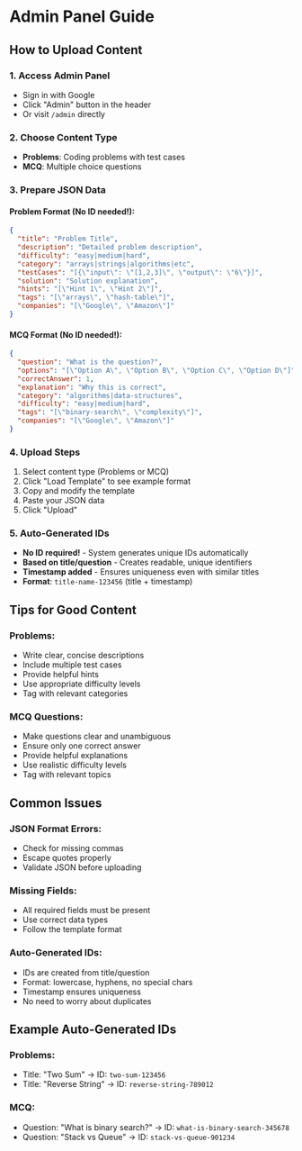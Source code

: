 # Admin Panel Guide

## How to Upload Content

### 1. Access Admin Panel
- Sign in with Google
- Click "Admin" button in the header
- Or visit `/admin` directly

### 2. Choose Content Type
- **Problems**: Coding problems with test cases
- **MCQ**: Multiple choice questions

### 3. Prepare JSON Data

#### Problem Format (No ID needed!):
```json
{
  "title": "Problem Title",
  "description": "Detailed problem description",
  "difficulty": "easy|medium|hard",
  "category": "arrays|strings|algorithms|etc",
  "testCases": "[{\"input\": \"[1,2,3]\", \"output\": \"6\"}]",
  "solution": "Solution explanation",
  "hints": "[\"Hint 1\", \"Hint 2\"]",
  "tags": "[\"arrays\", \"hash-table\"]",
  "companies": "[\"Google\", \"Amazon\"]"
}
```

#### MCQ Format (No ID needed!):
```json
{
  "question": "What is the question?",
  "options": "[\"Option A\", \"Option B\", \"Option C\", \"Option D\"]",
  "correctAnswer": 1,
  "explanation": "Why this is correct",
  "category": "algorithms|data-structures",
  "difficulty": "easy|medium|hard",
  "tags": "[\"binary-search\", \"complexity\"]",
  "companies": "[\"Google\", \"Amazon\"]"
}
```

### 4. Upload Steps
1. Select content type (Problems or MCQ)
2. Click "Load Template" to see example format
3. Copy and modify the template
4. Paste your JSON data
5. Click "Upload"

### 5. Auto-Generated IDs
- **No ID required!** - System generates unique IDs automatically
- **Based on title/question** - Creates readable, unique identifiers
- **Timestamp added** - Ensures uniqueness even with similar titles
- **Format**: `title-name-123456` (title + timestamp)

## Tips for Good Content

### Problems:
- Write clear, concise descriptions
- Include multiple test cases
- Provide helpful hints
- Use appropriate difficulty levels
- Tag with relevant categories

### MCQ Questions:
- Make questions clear and unambiguous
- Ensure only one correct answer
- Provide helpful explanations
- Use realistic difficulty levels
- Tag with relevant topics

## Common Issues

### JSON Format Errors:
- Check for missing commas
- Escape quotes properly
- Validate JSON before uploading

### Missing Fields:
- All required fields must be present
- Use correct data types
- Follow the template format

### Auto-Generated IDs:
- IDs are created from title/question
- Format: lowercase, hyphens, no special chars
- Timestamp ensures uniqueness
- No need to worry about duplicates

## Example Auto-Generated IDs

### Problems:
- Title: "Two Sum" → ID: `two-sum-123456`
- Title: "Reverse String" → ID: `reverse-string-789012`

### MCQ:
- Question: "What is binary search?" → ID: `what-is-binary-search-345678`
- Question: "Stack vs Queue" → ID: `stack-vs-queue-901234`
